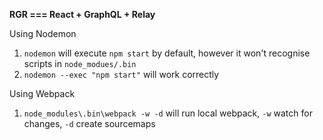 **RGR === React + GraphQL + Relay** 

Using Nodemon

1. `nodemon` will execute `npm start` by default, however it won't recognise scripts in `node_modues/.bin` 
2. `nodemon --exec "npm start"` will work correctly

Using Webpack

1. `node_modules\.bin\webpack -w -d` will run local webpack, `-w` watch for changes, `-d` create sourcemaps
